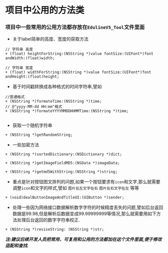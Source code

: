 # 项目中公用的方法类

### 项目中一些常用的公用方法都存放在`EdulineV5_Tool`文件里面

*    关于label简单的高度、宽度的获取方法

```
// 字符串 高度
+ (float) heightForString:(NSString *)value fontSize:(UIFont*)font andWidth:(float)width;

// 字符串 宽度
+ (float) widthForString:(NSString *)value fontSize:(UIFont*)font andHeight:(float)height;
```

* 基于时间戳转换成各种格式的时间字符串,譬如

```
//普通格式
+ (NSString *)formateTime:(NSString *)time;
// @"yyyy-MM-dd HH:mm"格式
+ (NSString *)formateYYYYMMDDHHMMTime:(NSString *)time;


```

* 获取一个随机字符串


```
+ (NSString *)getRandomString;
```

* 一些加密方法

```
+ (NSString *)sortedDictionary:(NSDictionary *)dict;

+ (NSString *)getImageFieldMD5:(NSData *)imageData;

+ (NSString *)getmd5WithString:(NSString *)string;
```

* 重点是针对按钮图文排列的问题,如果一个按钮要求有`icon`和文字,那么就需要调整`icon`和文字的样式,譬如 `图片在左文字在右` `图片在右文字在左` 等等

```
+ (void)dealButtonImageAndTitleUI:(UIButton *)sender;
```

* 处理一些因为网络接口数据解析数字字符的时候精度丢失的问题,譬如后台返回数据是99.98,但是解析后数据变成99.99999999等情况,那么就需要用如下方法处理后台返回的数字字符串校正.

```
+ (NSString *)reviseString: (NSString *)str;
```

***注:建议后续开发人员把常用、可复用和公用的方法都加在这个文件里面,便于修改适配和查找.***
